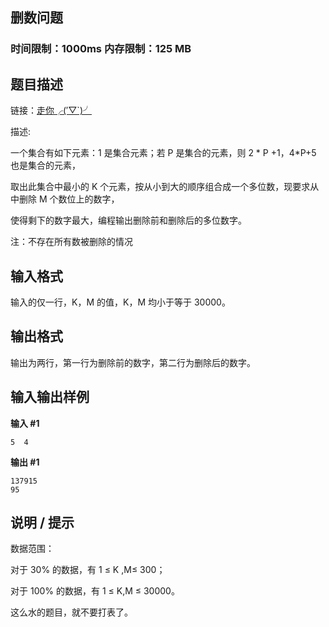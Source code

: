 ## 删数问题

### 时间限制：1000ms 内存限制：125 MB

题目描述
----

链接：[走你╭(′▽`)╯](https://www.luogu.com.cn/problem/P1323)

描述:

一个集合有如下元素：1 是集合元素；若 P 是集合的元素，则 2 * P +1，4*P+5 也是集合的元素，

取出此集合中最小的 K 个元素，按从小到大的顺序组合成一个多位数，现要求从中删除 M 个数位上的数字，

使得剩下的数字最大，编程输出删除前和删除后的多位数字。

注：不存在所有数被删除的情况

输入格式
----

输入的仅一行，K，M 的值，K，M 均小于等于 30000。

输出格式
----

输出为两行，第一行为删除前的数字，第二行为删除后的数字。

输入输出样例
------

**输入 #1**

```
5  4

```

**输出 #1**

```
137915
95

```

说明 / 提示
-------

数据范围：

对于 30% 的数据，有 1 ≤ K ,M≤ 300；

对于 100% 的数据，有 1 ≤ K,M ≤ 30000。

这么水的题目，就不要打表了。